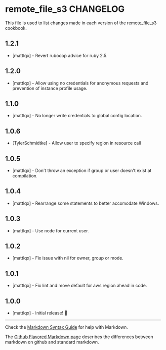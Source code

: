 # remote_file_s3 CHANGELOG

This file is used to list changes made in each version of the remote_file_s3 cookbook.

## 1.2.1
- [mattlqx] - Revert rubocop advice for ruby 2.5.

## 1.2.0
- [mattlqx] - Allow using no credentials for anonymous requests and prevention of instance profile usage.

## 1.1.0
- [mattlqx] - No longer write credentials to global config location.

## 1.0.6
- [TylerSchmidtke] - Allow user to specify region in resource call

## 1.0.5
- [mattlqx] - Don't throw an exception if group or user doesn't exist at compilation.

## 1.0.4
- [mattlqx] - Rearrange some statements to better accomodate Windows.

## 1.0.3
- [mattlqx] - Use node for current user.

## 1.0.2
- [mattlqx] - Fix issue with nil for owner, group or mode.

## 1.0.1
- [mattlqx] - Fix lint and move default for aws region ahead in code.

## 1.0.0
- [mattlqx] - Initial release! 🕺

- - -
Check the [Markdown Syntax Guide](http://daringfireball.net/projects/markdown/syntax) for help with Markdown.

The [Github Flavored Markdown page](http://github.github.com/github-flavored-markdown/) describes the differences between markdown on github and standard markdown.
